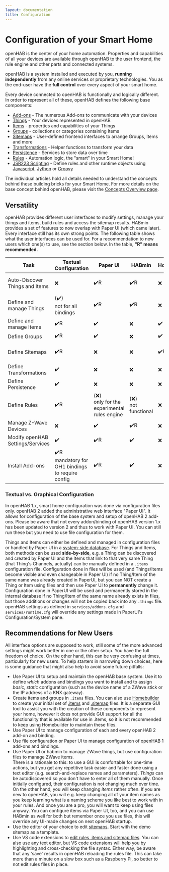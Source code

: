 ```yaml
---
layout: documentation
title: Configuration
---
```


# Configuration of your Smart Home

openHAB is the center of your home automation.
Properties and capabilities of all your devices are available through openHAB to the user frontend, the rule engine and other parts and connected systems.

openHAB is a system installed and executed by you, **running independently** from any online services or proprietary technologies.
You as the end-user have the **full control** over every aspect of your smart home.

Every device connected to openHAB is functionally and logically different.
In order to represent all of these, openHAB defines the following base components:

- [Add-ons](addons.html) - The numerous Add-ons to communicate with your devices
- [Things](things.html) - Your devices represented in openHAB
- [Items](items.html) - properties and capabilities of your Things
- [Groups](items.html#groups) - collections or categories containing Items
- [Sitemaps](sitemaps.html) - User-defined frontend interfaces to arrange Groups, Items and more
- [Transformations](transform.html) - Helper functions to transform your data
- [Persistence](persistence.html) - Services to store data over time
- [Rules](rules-dsl.html) - Automation logic, the "smart" in your Smart Home!
- [JSR223 Scripting](jsr223.html) - Define rules and other runtime objects using [Javascript](http://openjdk.java.net/projects/nashorn/), [Jython](http://www.jython.org) or [Groovy](http://www.groovy-lang.org/)

The individual articles hold all details needed to understand the concepts behind these building bricks for your Smart Home.
For more details on the base concept behind openHAB, please visit the [Concepts Overview page](/docs/concepts/index.html).

## Versatility

openHAB provides different user interfaces to modify settings, manage your things and items, build rules and access the sitemap results.
HABmin provides a set of features to now overlap with Paper UI (which came later).
Every interface still has its own strong points.
The following table shows what the user interfaces can be used for.
For a recommendation to new users which one(s) to use, see the section below. In the table, **"R" means recommended.**

<table class="centered highlight">
  <thead>
    <tr>
      <th data-field="task">Task</th>
      <th data-field="files">Textual Configuration</th>
      <th data-field="paperui">Paper UI</th>
      <th data-field="habmin">HABmin</th>
      <th data-field="homebuilder">Homebuilder</th>
      <th data-field="karaf">Console</th>
      <th data-field="recommendation">Recommendation</th>
    </tr>
  </thead>

  <tbody>
    <tr>
      <td>Auto-Discover Things and Items</td>
      <td>❌</td>
      <td>✔️R</td>
      <td>✔️R</td>
      <td>❌</td>
      <td>✔️</td>
      <td>Paper UI or HABmin<br/>Do not autocreate Items</td>
    </tr>
    <tr>
      <td>Define and manage Things</td>
      <td>(✔️)<br/>not for all bindings</td>
      <td>✔️R</td>
      <td>✔️R</td>
      <td>❌</td>
      <td>✔️</td>
      <td>Paper UI or HABmin</td>
    </tr>
    <tr>
      <td>Define and manage Items</td>
      <td>✔️R</td>
      <td>✔️</td>
      <td>❌</td>
      <td>✔️</td>
      <td>✔️</td>
      <td>items/*.items files</td>
    </tr>
    <tr>
      <td>Define Groups</td>
      <td>✔️R</td>
      <td>✔️</td>
      <td>❌</td>
      <td>✔️</td>
      <td>✔️</td>
      <td>items/*.items files</td>
    </tr>
    <tr>
      <td>Define Sitemaps</td>
      <td>✔️R</td>
      <td>❌</td>
      <td>❌</td>
      <td>✔️R</td>
      <td>❌</td>
      <td>Homebuilder or sitemaps/*.sitemap files</td>
    </tr>
    <tr>
      <td>Define Transformations</td>
      <td>✔️</td>
      <td>❌</td>
      <td>❌</td>
      <td>❌</td>
      <td>❌</td>
      <td>transform/*.map files</td>
    </tr>
    <tr>
      <td>Define Persistence</td>
      <td>✔️</td>
      <td>❌</td>
      <td>❌</td>
      <td>❌</td>
      <td>❌</td>
      <td>persistence/*.persist files</td>
    </tr>
    <tr>
      <td>Define Rules</td>
      <td>✔️R</td>
      <td>(❌)<br/>only for the experimental rules engine</td>
      <td>(❌)<br/>not functional</td>
      <td>❌</td>
      <td>❌</td>
      <td>rules/*.rules files</td>
    </tr>
    <tr>
      <td>Manage Z-Wave Devices</td>
      <td>❌</td>
      <td>✔️</td>
      <td>✔️R</td>
      <td>❌</td>
      <td>❌</td>
      <td>HABmin</td>
    </tr>
    <tr>
      <td>Modify openHAB Settings/Services</td>
      <td>✔️</td>
      <td>✔️R</td>
      <td>✔️</td>
      <td>❌</td>
      <td>✔️</td>
      <td>Paper UI</td>
    </tr>
    <tr>
      <td>Install Add-ons</td>
      <td>✔️R<br/>mandatory for OH1 bindings to require config</td>
      <td>✔️R</td>
      <td>✔️</td>
      <td>❌</td>
      <td>✔️</td>
      <td>services/addons.cfg or Paper UI<br/>services/*.cfg for OH1 bindings</td>
    </tr>
  </tbody>
</table>

### Textual vs. Graphical Configuration

In openHAB 1.x, smart home configuration was done via configuration files only.
openHAB 2 added the administrative web interface "Paper UI".
It allows for configuration of the base system and setup of openHAB 2 add-ons.
Please be aware that not every addon/binding of openHAB version 1.x has been updated to version 2 and thus to work with Paper UI.
You can still run these but you need to use file configuration for them.

Things and Items can either be defined and managed in configuration files or handled by Paper UI in a [system-side database](/docs/administration/jsondb.html).
For Things and Items, both methods can be used **side-by-side**, e.g. a Thing can be discovered and created by Paper UI and the Items that link to that very same Thing (that Thing's Channels, actually) can be manually defined in a `.items` configuration file. 
Configuration done in files will be used (and Things/Items become visible and even changeable in Paper UI) if no Thing/Item of the same name was already created in PaperUI, but you can NOT create a Thing or Item using files and then use Paper UI to **permanently** change it. 
Configuration done in PaperUI will be used and permanently stored in the internal database if no Thing/Item of the same name already exists in files, but those additions or changes will not be copied back into any `.things` file.
openHAB settings as defined in `services/addons.cfg` and `services/runtime.cfg` will override any settings made in PaperUI's Configuration/System pane.

## Recommendations for New Users

All interface options are supposed to work, still some of the more advanced settings might work better in one or the other setup.
You have the full freedom of choice. On the other hand, this can be very confusing at times, particularly for new users.
To help starters in narrowing down choices, here is some guidance that might also help to avoid some future pitfalls:

* Use Paper UI to setup and maintain the openHAB base system. Use it to define _which_ addons and bindings you want to install and to assign _basic, static_ configuration (such as the device name of a ZWave stick or the IP address of a KNX gateway).
* Create items and groups in `.items` files. You can also use [Homebuilder](homebuilder.html) to create your initial set of [.items](items.html) and [.sitemap](sitemaps.html) files. It is a separate GUI tool to assist you with the creation of these components to represent your home, however it does not provide GUI support for all the functionality that is available for use in .items, so it is not recommended to keep using Homebuilder to maintain these files.
* Use Paper UI to manage configuration of each and every openHAB 2 add-on and binding.
* Use file configuration or Paper UI to manage configuration of openHAB 1 add-ons and bindings.
* Use Paper UI or habmin to manage ZWave things, but use configuration files to manage ZWave items.<br/>
  There is a rationale to this: to use a GUI is comfortable for one-time actions, but you get any repetitive task easier and faster done using a text editor (e.g. search-and-replace names and parameters).
  _Things_ can be autodiscovered so you don't have to enter all of them manually. Once initially configured, their configuration is not changing much over time.
  On the other hand, you will keep changing _items_ rather often.
  If you are new to openHAB, you will e.g. keep changing all of your item names as you keep learning what is a naming scheme you like best to work with in your rules. And once you are a pro, you will want to keep using files anyway. You can configure items via Paper UI, too, and you can use HABmin as well for both but remember once you use files, this will override any UI-made changes on next openHAB startup.
* Use the editor of your choice to edit [sitemaps](sitemaps.html). Start with the demo sitemap as a template.
* Use VS code extensions to [edit rules, items and sitemap files](editors.html).
  You can also use any text editor, but VS code extensions will help you by highlighting and cross-checking the file syntax.
  Either way, be aware that any 'save' results in openHAB reloading the rules file.
  This can take more than a minute on a slow box such as a Raspberry Pi, so better to not edit rules files in place.
